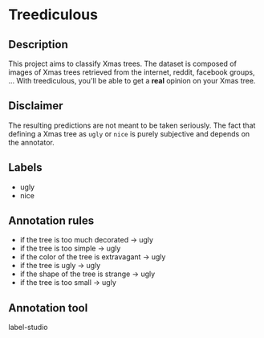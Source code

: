 # Treediculous

## Description

This project aims to classify Xmas trees. The dataset is composed of images
of Xmas trees retrieved from the internet, reddit, facebook groups, ...
With treediculous, you'll be able to get a **real** opinion on your Xmas tree.

## Disclaimer

The resulting predictions are not meant to be taken seriously. The fact that defining
a Xmas tree as `ugly` or `nice` is purely subjective and depends on the annotator.

## Labels

- ugly
- nice

## Annotation rules

- if the tree is too much decorated → ugly
- if the tree is too simple → ugly
- if the color of the tree is extravagant → ugly
- if the tree is ugly → ugly
- if the shape of the tree is strange → ugly
- if the tree is too small → ugly

## Annotation tool

label-studio